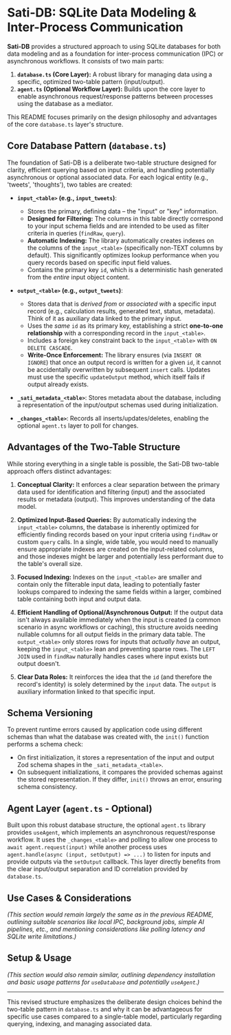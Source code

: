# Sati-DB: SQLite Data Modeling & Inter-Process Communication

**Sati-DB** provides a structured approach to using SQLite databases for both data modeling and as a foundation for inter-process communication (IPC) or asynchronous workflows. It consists of two main parts:

1.  **`database.ts` (Core Layer):** A robust library for managing data using a specific, optimized two-table pattern (input/output).
2.  **`agent.ts` (Optional Workflow Layer):** Builds upon the core layer to enable asynchronous request/response patterns between processes using the database as a mediator.

This README focuses primarily on the design philosophy and advantages of the core `database.ts` layer's structure.

## Core Database Pattern (`database.ts`)

The foundation of Sati-DB is a deliberate two-table structure designed for clarity, efficient querying based on input criteria, and handling potentially asynchronous or optional associated data. For each logical entity (e.g., 'tweets', 'thoughts'), two tables are created:

* **`input_<table>` (e.g., `input_tweets`)**:
    * Stores the primary, defining data – the "input" or "key" information.
    * **Designed for Filtering:** The columns in this table directly correspond to your input schema fields and are intended to be used as filter criteria in queries (`findRaw`, `query`).
    * **Automatic Indexing:** The library automatically creates indexes on the columns of the `input_<table>` (specifically non-TEXT columns by default). This significantly optimizes lookup performance when you query records based on specific input field values.
    * Contains the primary key `id`, which is a deterministic hash generated from the *entire* input object content.

* **`output_<table>` (e.g., `output_tweets`)**:
    * Stores data that is *derived from* or *associated with* a specific input record (e.g., calculation results, generated text, status, metadata). Think of it as auxiliary data linked to the primary input.
    * Uses the *same* `id` as its primary key, establishing a strict **one-to-one relationship** with a corresponding record in the `input_<table>`.
    * Includes a foreign key constraint back to the `input_<table>` with `ON DELETE CASCADE`.
    * **Write-Once Enforcement:** The library ensures (via `INSERT OR IGNORE`) that once an output record is written for a given `id`, it cannot be accidentally overwritten by subsequent `insert` calls. Updates must use the specific `updateOutput` method, which itself fails if output already exists.

* **`_sati_metadata_<table>`**: Stores metadata about the database, including a representation of the input/output schemas used during initialization.
* **`_changes_<table>`**: Records all inserts/updates/deletes, enabling the optional `agent.ts` layer to poll for changes.

## Advantages of the Two-Table Structure

While storing everything in a single table is possible, the Sati-DB two-table approach offers distinct advantages:

1.  **Conceptual Clarity:** It enforces a clear separation between the primary data used for identification and filtering (input) and the associated results or metadata (output). This improves understanding of the data model.

2.  **Optimized Input-Based Queries:** By automatically indexing the `input_<table>` columns, the database is inherently optimized for efficiently finding records based on your input criteria using `findRaw` or custom `query` calls. In a single, wide table, you would need to manually ensure appropriate indexes are created on the input-related columns, and those indexes might be larger and potentially less performant due to the table's overall size.

3.  **Focused Indexing:** Indexes on the `input_<table>` are smaller and contain only the filterable input data, leading to potentially faster lookups compared to indexing the same fields within a larger, combined table containing both input and output data.

4.  **Efficient Handling of Optional/Asynchronous Output:** If the output data isn't always available immediately when the input is created (a common scenario in async workflows or caching), this structure avoids needing nullable columns for all output fields in the primary data table. The `output_<table>` only stores rows for inputs that *actually have* an output, keeping the `input_<table>` lean and preventing sparse rows. The `LEFT JOIN` used in `findRaw` naturally handles cases where input exists but output doesn't.

5.  **Clear Data Roles:** It reinforces the idea that the `id` (and therefore the record's identity) is solely determined by the `input` data. The `output` is auxiliary information linked *to* that specific input.

## Schema Versioning

To prevent runtime errors caused by application code using different schemas than what the database was created with, the `init()` function performs a schema check:
* On first initialization, it stores a representation of the input and output Zod schema shapes in the `_sati_metadata_<table>`.
* On subsequent initializations, it compares the provided schemas against the stored representation. If they differ, `init()` throws an error, ensuring schema consistency.

## Agent Layer (`agent.ts` - Optional)

Built upon this robust database structure, the optional `agent.ts` library provides `useAgent`, which implements an asynchronous request/response workflow. It uses the `_changes_<table>` and polling to allow one process to `await agent.request(input)` while another process uses `agent.handle(async (input, setOutput) => ...)` to listen for inputs and provide outputs via the `setOutput` callback. This layer directly benefits from the clear input/output separation and ID correlation provided by `database.ts`.

## Use Cases & Considerations

*(This section would remain largely the same as in the previous README, outlining suitable scenarios like local IPC, background jobs, simple AI pipelines, etc., and mentioning considerations like polling latency and SQLite write limitations.)*

## Setup & Usage

*(This section would also remain similar, outlining dependency installation and basic usage patterns for `useDatabase` and potentially `useAgent`.)*

---

This revised structure emphasizes the deliberate design choices behind the two-table pattern in `database.ts` and why it can be advantageous for specific use cases compared to a single-table model, particularly regarding querying, indexing, and managing associated data.
